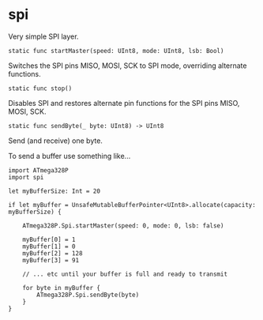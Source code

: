 # spi

Very simple SPI layer.

`static func startMaster(speed: UInt8, mode: UInt8, lsb: Bool)`

Switches the SPI pins MISO, MOSI, SCK to SPI mode, overriding alternate functions.

`static func stop()`

Disables SPI and restores alternate pin functions for the SPI pins MISO, MOSI, SCK.

`static func sendByte(_ byte: UInt8) -> UInt8 `

Send (and receive) one byte.



To send a buffer use something like...

```
import ATmega328P
import spi

let myBufferSize: Int = 20

if let myBuffer = UnsafeMutableBufferPointer<UInt8>.allocate(capacity: myBufferSize) {

    ATmega328P.Spi.startMaster(speed: 0, mode: 0, lsb: false)
                
    myBuffer[0] = 1
    myBuffer[1] = 0
    myBuffer[2] = 128
    myBuffer[3] = 91

    // ... etc until your buffer is full and ready to transmit

    for byte in myBuffer {
        ATmega328P.Spi.sendByte(byte)
    }
}
```
